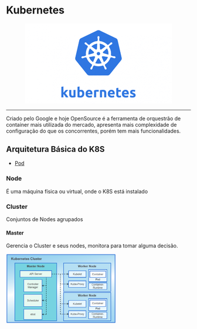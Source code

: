 # Kubernetes

<p align="center">
    <img src="images/k8s.png" width="400">
</p>


---

Criado pelo Google e hoje OpenSource é a ferramenta de orquestrão de container mais utilizada do mercado, apresenta mais complexidade de configuração do que os concorrentes, porém tem mais funcionalidades.

## Arquitetura Básica do K8S

- [Pod](./pod/README.md)

### Node

É uma máquina física ou virtual, onde o K8S está instalado

### Cluster

Conjuntos de Nodes agrupados

#### Master

Gerencia o Cluster e seus nodes, monitora para tomar alguma decisão.

<p align="left">
    <img src="images/cluster.png" width="300">
</p>



